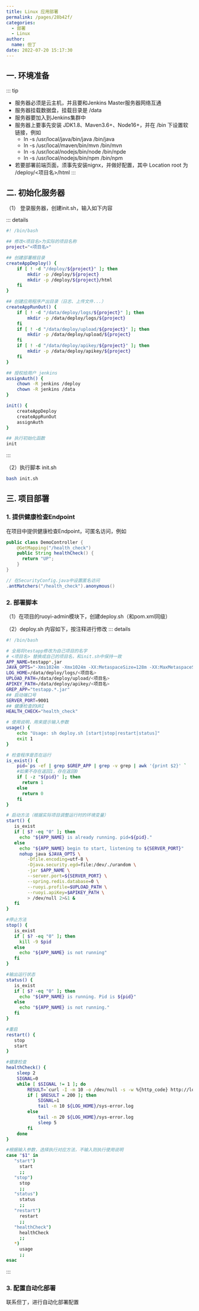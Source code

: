 ```yaml
---
title: Linux 应用部署
permalink: /pages/28b42f/
categories: 
  - 部署
  - Linux
author: 
  name: 但丁
date: 2022-07-20 15:17:30
---
```


## 一. 环境准备

::: tip
- 服务器必须是云主机，并且要和Jenkins Master服务器网络互通
- 服务器挂载数据盘，挂载目录是 /data
- 服务器要加入到Jenkins集群中
- 服务器上要事先安装 JDK1.8、Maven3.6+、Node16+，并在 /bin 下设置软链接，例如
  - ln -s /usr/local/java/bin/java /bin/java
  - ln -s /usr/local/maven/bin/mvn /bin/mvn
  - ln -s /usr/local/nodejs/bin/node /bin/npde
  - ln -s /usr/local/nodejs/bin/npm /bin/npm
- 若要部署前端页面，须事先安装nignx，并做好配置，其中 Location root 为 /deploy/<项目名>/html
:::

## 二. 初始化服务器

（1） 登录服务器，创建init.sh，输入如下内容

::: details
``` sh
#! /bin/bash

## 修改<项目名>为实际的项目名称
project="<项目名>"

## 创建部署根目录
createAppDeploy() {
	if [ ! -d "/deploy/${project}" ]; then
  		mkdir -p /deploy/${project}
  		mkdir -p /deploy/${project}/html
	fi
}

## 创建应用程序产出目录（日志、上传文件...）
createAppRunOut() {
	if [ ! -d "/data/deploy/logs/${project}" ]; then
  		mkdir -p /data/deploy/logs/${project}
	fi
	if [ ! -d "/data/deploy/upload/${project}" ]; then
  		mkdir -p /data/deploy/upload/${project}
	fi
	if [ ! -d "/data/deploy/apikey/${project}" ]; then
  		mkdir -p /data/deploy/apikey/${project}
	fi
}

## 授权给用户 jenkins
assignAuth() {
	chown -R jenkins /deploy
	chown -R jenkins /data
}

init() {
	createAppDeploy
	createAppRunOut
	assignAuth
}

## 执行初始化函数
init
```
:::

（2）执行脚本 init.sh
```sh
bash init.sh
```

## 三. 项目部署

### 1. 提供健康检查Endpoint
在项目中提供健康检查Endpoint，可匿名访问，例如
``` java
public class DemoController {
    @GetMapping("/health_check")
    public String healthCheck() {
      return "UP";
    }
}

// 在SecurityConfig.java中设置匿名访问
.antMatchers("/health_check").anonymous()
```

### 2. 部署脚本
（1）在项目的ruoyi-admin模块下，创建deploy.sh（和pom.xml同级）

（2）deploy.sh 内容如下，按注释进行修改
::: details
``` sh
#! /bin/bash

# 全局将testapp修改为自己项目的名字
# <项目名> 替换成自己的项目名，和init.sh中保持一致
APP_NAME=testapp*.jar
JAVA_OPTS="-Xms1024m -Xmx1024m -XX:MetaspaceSize=128m -XX:MaxMetaspaceSize=128m"
LOG_HOME=/data/deploy/logs/<项目名>
UPLOAD_PATH=/data/deploy/upload/<项目名>
APIKEY_PATH=/data/deploy/apikey/<项目名>
GREP_APP="testapp.*.jar"
## 启动端口号
SERVER_PORT=9001
## 健康检查的URI
HEALTH_CHECK="health_check"

# 使用说明，用来提示输入参数
usage() {
    echo "Usage: sh deploy.sh [start|stop|restart|status]"
    exit 1
}

# 检查程序是否在运行
is_exist() {
    pid=`ps -ef | grep $GREP_APP | grep -v grep | awk '{print $2}' `
    #如果不存在返回1，存在返回0
    if [ -z "${pid}" ]; then
      return 1
    else
      return 0
    fi
}

# 启动方法（根据实际项目调整运行时的环境变量）
start() {
   is_exist
   if [ $? -eq "0" ]; then
     echo "${APP_NAME} is already running. pid=${pid}."
   else
     echo "${APP_NAME} begin to start, listening to ${SERVER_PORT}"
     nohup java $JAVA_OPTS \
     	-Dfile.encoding=utf-8 \
     	-Djava.security.egd=file:/dev/./urandom \
     	-jar $APP_NAME \
     	--server.port=${SERVER_PORT} \
     	--spring.redis.database=0 \
     	--ruoyi.profile=$UPLOAD_PATH \
     	--ruoyi.apiKey=$APIKEY_PATH \
     	> /dev/null 2>&1 &
   fi
}

#停止方法
stop() {
   is_exist
   if [ $? -eq "0" ]; then
     kill -9 $pid
   else
     echo "${APP_NAME} is not running"
   fi
}

#输出运行状态
status() {
   is_exist
   if [ $? -eq "0" ]; then
     echo "${APP_NAME} is running. Pid is ${pid}"
   else
     echo "${APP_NAME} is not running."
   fi
}

#重启
restart() {
   stop
   start
}

#健康检查
healthCheck() {
    sleep 2
    SIGNAL=0
    while [ $SIGNAL != 1 ]; do
        RESULT=`curl -I -m 10 -o /dev/null -s -w %{http_code} http://localhost:${SERVER_PORT}/${HEALTH_CHECK}`
        if [ $RESULT = 200 ]; then
            SIGNAL=1
            tail -n 10 ${LOG_HOME}/sys-error.log
        else
            tail -n 20 ${LOG_HOME}/sys-error.log
            sleep 5
        fi
    done
}

#根据输入参数，选择执行对应方法，不输入则执行使用说明
case "$1" in
   "start")
     start
     ;;
   "stop")
     stop
     ;;
   "status")
     status
     ;;
   "restart")
     restart
     ;;
   "healthCheck")
     healthCheck
     ;;
   *)
     usage
     ;;
esac
```
:::

### 3. 配置自动化部署

联系但丁，进行自动化部署配置